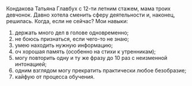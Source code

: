 ﻿Кондакова Татьяна
Главбух с 12-ти летним стажем, мама троих девчонок. Давно хотела сменить сферу деятельности и, наконец, решилась. Когда, если не сейчас? 
Мои навыки:
1. держать много дел в голове одновременно;
2. не боюсь признаться, если чего-то не знаю;
3. умею находить нужную информацию;
4. оч хорошая память (особенно на стихи к утренникам);
5. могу повторить одну и ту же фразу до 10 раз с неизменной интонацией;
6. одним взглядом могу прекратить практически любое безобразие;
7. кайфую от процесса обучения.
